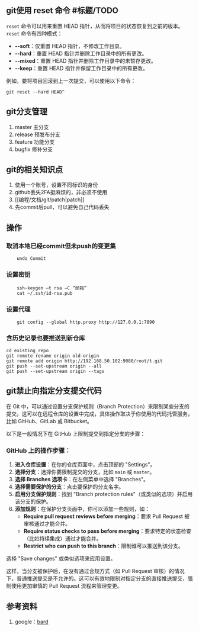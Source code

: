 ## git使用 reset 命令 #标题/TODO

`reset` 命令可以用来重置 HEAD 指针，从而将项目的状态恢复到之前的版本。`reset` 命令有四种模式：

* **--soft**：仅重置 HEAD 指针，不修改工作目录。
* **--hard**：重置 HEAD 指针并删除工作目录中的所有更改。
* **--mixed**：重置 HEAD 指针并删除工作目录中的未暂存更改。
* **--keep**：重置 HEAD 指针并保留工作目录中的所有更改。

例如，要将项目回滚到上一次提交，可以使用以下命令：

```
git reset --hard HEAD^
```

## git分支管理
1. master 主分支
2. release 预发布分支
3. feature 功能分支
4. bugfix 修补分支

## git的相关知识点
1. 使用一个账号，设置不同标识的身份
2. github丢失2FA挺麻烦的，非必须不使用
3. [[编程/文档/git/patch|patch]]
4. 先commit后pull，可以避免自己代码丢失

## 操作
### 取消本地已经commit但未push的变更集
```
    undo Commit
```
### 设置密钥
```
    ssh-keygen –t rsa –C “邮箱”
    cat ~/.ssh/id-rsa.pub
```
### 设置代理
```
    git config --global http.proxy http://127.0.0.1:7890
```
### 含历史记录也要推送到新仓库
   ```
   cd existing_repo
   git remote rename origin old-origin
   git remote add origin http://192.168.50.102:9080/root/t.git
   git push --set-upstream origin --all
   git push --set-upstream origin --tags
   ```

## git禁止向指定分支提交代码
在 Git 中，可以通过设置分支保护规则（Branch Protection）来限制某些分支的提交。这可以在远程仓库的设置中完成，具体操作取决于你使用的代码托管服务，比如 GitHub、GitLab 或 Bitbucket。

以下是一般情况下在 GitHub 上限制提交到指定分支的步骤：

### GitHub 上的操作步骤：
1. **进入仓库设置**：在你的仓库页面中，点击顶部的 "Settings"。
2. **选择分支**：选择你要限制提交的分支，比如 `main` 或 `master`。
3. **选择 Branches 选项卡**：在左侧菜单中选择 "Branches"。
4. **选择需要保护的分支**：点击要保护的分支名字。
5. **启用分支保护规则**：找到 "Branch protection rules"（或类似的选项）并启用该分支的保护。
6. **添加规则**：在保护分支页面中，你可以添加一些规则，如：
    - **Require pull request reviews before merging**：要求 Pull Request 被审核通过才能合并。
    - **Require status checks to pass before merging**：要求特定的状态检查（比如持续集成）通过才能合并。
    - **Restrict who can push to this branch**：限制谁可以推送到该分支。

选择 "Save changes" 或类似选项来应用设置。

这样，当分支被保护后，在没有通过合规方式（如 Pull Request 审核）的情况下，普通推送提交是不允许的。这可以有效地限制对指定分支的直接推送提交，强制使用更加审慎的 Pull Request 流程来管理变更。

## 参考资料
1. google：[bard](https://bard.google.com/)
